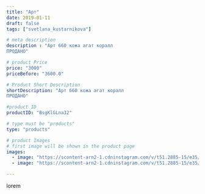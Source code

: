 ```yaml
---
title: "Арт"
date: 2019-01-11
draft: false
tags: ["svetlana_kustarnikova"]

# meta description
description : "Арт 660 кожа агат коралл 
ПРОДАНО"

# product Price
price: "3000"
priceBefore: "3600.0"

# Product Short Description
shortDescription: "Арт 660 кожа агат коралл 
ПРОДАНО"

#product ID
productID: "BsgKlGLna32"

# type must be "products"
type: "products"

# product Images
# first image will be shown in the product page
images:
  - image: "https://scontent-arn2-1.cdninstagram.com/v/t51.2885-15/e35/50016298_136746640594606_3909377417017380228_n.jpg?_nc_ht=scontent-arn2-1.cdninstagram.com&_nc_cat=110&_nc_ohc=v4lJsfKOMzEAX8ssjCC&se=7&tp=1&oh=afd2a8cff3bf42702123a6dafadd7d98&oe=605FFCED&ig_cache_key=MTk1NDYwODc2MzYwNjI4Njg5MA%3D%3D.2"
  - image: "https://scontent-arn2-1.cdninstagram.com/v/t51.2885-15/e35/47583652_132734897743153_4099739174092933512_n.jpg?_nc_ht=scontent-arn2-1.cdninstagram.com&_nc_cat=101&_nc_ohc=kkR-8uViEXYAX88_VrK&tp=1&oh=d10de94a6fcb76c877cd303c4bd5f0a9&oe=605EE611&ig_cache_key=MTk1NDYwODc2MzU4OTYxODE0OA%3D%3D.2"

---
```

lorem
